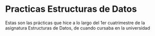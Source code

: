 # Practicas Estructuras de Datos

Estas son las prácticas que hice a lo largo del 1er cuatrimestre de la asignatura Estructuras de Datos, de cuando cursaba en la universidad
